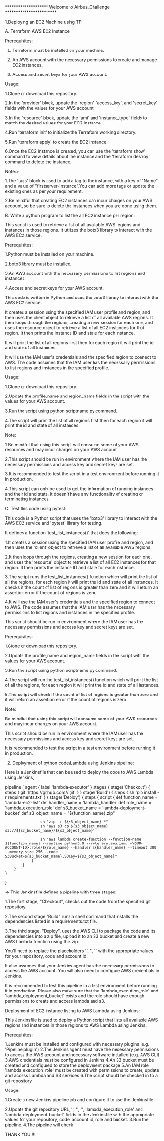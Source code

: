 ********************  Welcome to Airbus_Challenge  ************************

1.Deploying an EC2 Machine using TF:

A. Terraform AWS EC2 Instance

Prerequisites:

1. Terraform must be installed on your machine.

2. An AWS account with the necessary permissions to create and manage EC2 instances.

3. Access and secret keys for your AWS account.

Usage:

1.Clone or download this repository.

2.In the 'provider' block, update the 'region', 'access_key', and 'secret_key' fields with the values for your AWS account.

3.In the 'resource' block, update the 'ami' and 'instance_type' fields to match the desired values for your EC2 instance.

4.Run 'terraform init' to initialize the Terraform working directory.

5.Run 'terraform apply' to create the EC2 instance.

6.Once the EC2 instance is created, you can use the 'terraform show' command to view details about the instance and the 'terraform destroy' command to delete the instance.

Note:>

1.The 'tags' block is used to add a tag to the instance, with a key of "Name" and a value of "firstserver-instance".You can add more tags or update the existing ones as per your requirement.

2.Be mindful that creating EC2 instances can incur charges on your AWS account, so be sure to delete the instances when you are done using them.

B. Write a python program to list the all EC2 instance per region:

This script is used to retrieve a list of all available AWS regions and instances in those regions. It utilizes the boto3 library to interact with the AWS EC2 service.

Prerequisites:

1.Python must be installed on your machine.

2.boto3 library must be installed.

3.An AWS account with the necessary permissions to list regions and instances.

4.Access and secret keys for your AWS account.

This code is written in Python and uses the boto3 library to interact with the AWS EC2 service.

It creates a session using the specified IAM user profile and region, and then uses the client object to retrieve a list of all available AWS regions. It then loops through the regions, creating a new session for each one, and uses the resource object to retrieve a list of all EC2 instances for that region. It then prints the instance ID and state for each instance.

It will print the list of all regions first then for each region it will print the id and state of all instances.

It will use the IAM user's credentials and the specified region to connect to AWS. The code assumes that the IAM user has the necessary permissions to list regions and instances in the specified profile.

Usage:

1.Clone or download this repository.

2.Update the profile_name and region_name fields in the script with the values for your AWS account.

3.Run the script using python scriptname.py command.

4.The script will print the list of all regions first then for each region it will print the id and state of all instances.

Note:

1.Be mindful that using this script will consume some of your AWS resources and may incur charges on your AWS account.

2.This script should be run in environment where the IAM user has the necessary permissions and access key and secret keys are set.

3.It is recommended to test the script in a test environment before running it in production.

4.This script can only be used to get the information of running instances and their id and state, it doesn't have any functionality of creating or terminating instances.

C. Test this code using pytest:

This code is a Python script that uses the 'boto3' library to interact with the AWS EC2 service and 'pytest' library for testing.

It defines a function 'test_list_instances()' that does the following:

1.It creates a session using the specified IAM user profile and region, and then uses the 'client' object to retrieve a list of all available AWS regions.

2.It then loops through the regions, creating a new session for each one, and uses the 'resource' object to retrieve a list of all EC2 instances for that region. It then prints the instance ID and state for each instance.

3.The script runs the test_list_instances() function which will print the list of all the regions, for each region it will print the id and state of all instances.
It checks if the count of list of regions is greater than zero and it will return an assertion error if the count of regions is zero.

4.It will use the IAM user's credentials and the specified region to connect to AWS. The code assumes that the IAM user has the necessary permissions to list regions and instances in the specified profile.

This script should be run in environment where the IAM user has the necessary permissions and access key and secret keys are set.

Prerequisites:

1.Clone or download this repository.

2.Update the profile_name and region_name fields in the script with the values for your AWS account.

3.Run the script using python scriptname.py command.

4.The script will run the test_list_instances() function which will print the list of all the regions, for each region it will print the id and state of all instances.

5.The script will check if the count of list of regions is greater than zero and it will return an assertion error if the count of regions is zero.

Note:

Be mindful that using this script will consume some of your AWS resources and may incur charges on your AWS account.

This script should be run in environment where the IAM user has the necessary permissions and access key and secret keys are set.

It is recommended to test the script in a test environment before running it in production.

2. Deployment of python code/Lambda using Jenkins pipeline:

Here is a Jenkinsfile that can be used to deploy the code to AWS Lambda using Jenkins,

pipeline {
    agent {
        label 'lambda-executor'
    }
    stages {
        stage('Checkout') {
            steps {
                git 'https://github.com/<your-repo>/<your-code>.git'
            }
        }
        stage('Build') {
            steps {
                sh 'pip install -r requirements.txt'
            }
        }
        stage('Deploy') {
            steps {
                script {
                    def function_name = 'lambda-ec2-list'
                    def handler_name = 'lambda_handler'
                    def role_name = 'lambda_execution_role'
                    def s3_bucket_name = 'lambda-deployment-bucket'
                    def s3_object_name = "${function_name}.zip"

                    sh "zip -r ${s3_object_name} *"
                    sh "aws s3 cp ${s3_object_name} s3://${s3_bucket_name}/${s3_object_name}"

                    sh "aws lambda create-function --function-name ${function_name} --runtime python3.8 --role arn:aws:iam::<YOUR-ACCOUNT-ID>:role/${role_name} --handler ${handler_name} --timeout 300 --memory-size 256 --code S3Bucket=${s3_bucket_name},S3Key=${s3_object_name}"
                }
            }
        }
    }
}

-> This Jenkinsfile defines a pipeline with three stages:

1.The first stage, "Checkout", checks out the code from the specified git repository.

2.The second stage "Build" runs a shell command that installs the dependencies listed in a requirements.txt file.

3.The third stage, "Deploy", uses the AWS CLI to package the code and its dependencies into a zip file, upload it to an S3 bucket and create a new AWS Lambda function using this zip.

You'll need to replace the placeholders '<your-repo>', '<your-code>', '<YOUR-ACCOUNT-ID>' with the appropriate values for your repository, code and account id.

It also assumes that your Jenkins agent has the necessary permissions to access the AWS account.
You will also need to configure AWS credentials in Jenkins.

It is recommended to test this pipeline in a test environment before running it in production.
Please also make sure that the 'lambda_execution_role' and 'lambda_deployment_bucket' exists and the role should have enough permissions to create and access lambda and s3.

Deployment of EC2 instance listing to AWS Lambda using Jenkins:-

This Jenkinsfile is used to deploy a Python script that lists all available AWS regions and instances in those regions to AWS Lambda using Jenkins.

Prerequisites:

1.Jenkins must be installed and configured with necessary plugins (e.g. 'Pipeline plugin')
2.The Jenkins agent must have the necessary permissions to access the AWS account and necessary software installed (e.g. AWS CLI)
3.AWS credentials must be configured in Jenkins
4.An S3 bucket must be created and configured to store the deployment package
5.An IAM role 'lambda_execution_role' must be created with permissions to create, update and access Lambda and S3 services
6.The script should be checked in to a git repository

Usage:

1.Create a new Jenkins pipeline job and configure it to use the Jenkinsfile.

2.Update the git repository URL, '<your-repo>', '<your-code>', '<YOUR-ACCOUNT-ID>', 'lambda_execution_role' and 'lambda_deployment_bucket' fields in the Jenkinsfile with the appropriate values for your repository, code, account id, role and bucket.
3.Run the pipeline.
4.The pipeline will check



THANK YOU !!!






